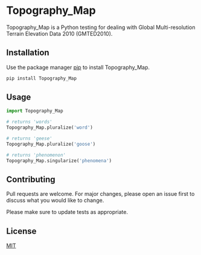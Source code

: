# Topography_Map

Topography_Map is a Python testing  for dealing with Global Multi-resolution Terrain Elevation Data 2010 (GMTED2010).

## Installation

Use the package manager [pip](https://pip.pypa.io/en/stable/) to install Topography_Map.

```bash
pip install Topography_Map
```

## Usage

```python
import Topography_Map

# returns 'words'
Topography_Map.pluralize('word')

# returns 'geese'
Topography_Map.pluralize('goose')

# returns 'phenomenon'
Topography_Map.singularize('phenomena')
```

## Contributing

Pull requests are welcome. For major changes, please open an issue first
to discuss what you would like to change.

Please make sure to update tests as appropriate.

## License

[MIT](https://choosealicense.com/licenses/mit/)
